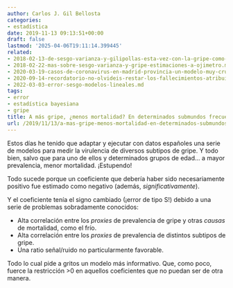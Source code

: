 ```yaml
---
author: Carlos J. Gil Bellosta
categories:
- estadística
date: 2019-11-13 09:13:51+00:00
draft: false
lastmod: '2025-04-06T19:11:14.399445'
related:
- 2018-02-13-de-sesgo-varianza-y-gilipollas-esta-vez-con-la-gripe-como-excusa.md
- 2018-02-22-mas-sobre-sesgo-varianza-y-gripe-estimaciones-a-ojimetro.md
- 2020-03-19-casos-de-coronavirus-en-madrid-provincia-un-modelo-muy-crudo-basado-en-la-mortalidad.md
- 2020-09-14-recordatorio-no-olvideis-restar-los-fallecimientos-atribuibles-al-calor-en-la-estimacion-del-efecto-de-la-segunda-ola.md
- 2022-03-03-error-sesgo-modelos-lineales.md
tags:
- error
- estadística bayesiana
- gripe
title: A más gripe, ¿menos mortalidad? En determinados submundos frecuentistas, sí
url: /2019/11/13/a-mas-gripe-menos-mortalidad-en-determinados-submundos-frecuentistas-si/
---
```


Estos días he tenido que adaptar y ejecutar con datos españoles una serie de modelos para medir la virulencia de diversos subtipos de gripe. Y todo bien, salvo que para uno de ellos y determinados grupos de edad... a mayor prevalencia, menor mortalidad. ¡Estupendo!

Todo sucede porque un coeficiente que debería haber sido necesariamente positivo fue estimado como negativo (además, _significativamente_).

Y el coeficiente tenía el signo cambiado (¡error de tipo S!) debido a una serie de problemas sobradamente conocidos:

* Alta correlación entre los _proxies_ de prevalencia de gripe y otras _causas_ de mortalidad, como el frío.
* Alta correlación entre los _proxies_ de prevalencia de distintos subtipos de gripe.
* Una ratio señal/ruido no particularmente favorable.

Todo lo cual pide a gritos un modelo más informativo. Que, como poco, fuerce la restricción >0 en aquellos coeficientes que no puedan ser de otra manera.